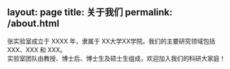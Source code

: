 layout: page
title: 关于我们
permalink: /about.html
---

张实验室成立于 XXXX 年，隶属于 XX大学XX学院。我们的主要研究领域包括 XXX、XXX 和 XXX。  
实验室团队由教授、博士后、博士生及硕士生组成，欢迎加入我们的科研大家庭！
